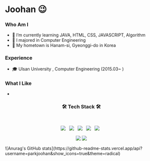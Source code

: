 # Joohan 😉
### Who Am I
- 🌱 I’m currently learning JAVA, HTML, CSS, JAVASCRIPT, Algorithm
- 🥇 I majored in Computer Engineering
- 🚅 My hometown is Hanam-si, Gyeonggi-do in Korea

### Experience
- 🎓 Ulsan University , Computer Engineering (2015.03~ )

### What I Like
- 

<h3 align="center"><b>🛠 Tech Stack 🛠</b></h3>
</br>
<p align="center">
  <img src="https://img.shields.io/badge/JAVA-1572B6?style=flat-square&logo=CSS3&logoColor=white"/></a> &nbsp
<img src="https://img.shields.io/badge/HTML5-E34F26?style=flat-square&logo=HTML5&logoColor=white"/></a> &nbsp
<img src="https://img.shields.io/badge/CSS3-1572B6?style=flat-square&logo=CSS3&logoColor=white"/></a> &nbsp
<img src="https://img.shields.io/badge/JavaScript-F7DF1E?style=flat-square&logo=JavaScript&logoColor=white"/></a> &nbsp
<img src="https://img.shields.io/badge/MySQL-4479A1?style=flat-square&logo=MySQL&logoColor=white"/></a> &nbsp
</p>
<p align="center">
<img src="https://img.shields.io/github/followers/parkjoohan?style=social">
<a href="https://hits.seeyoufarm.com"><img src="https://hits.seeyoufarm.com/api/count/incr/badge.svg?url=https%3A%2F%2Fgithub.com%2Fparkjoohan&count_bg=%2379C83D&title_bg=%23555555&icon=&icon_color=%23E7E7E7&title=hits&edge_flat=false"/></a>
</p>
![Anurag's GitHub stats](https://github-readme-stats.vercel.app/api?username=parkjoohan&show_icons=true&theme=radical)
